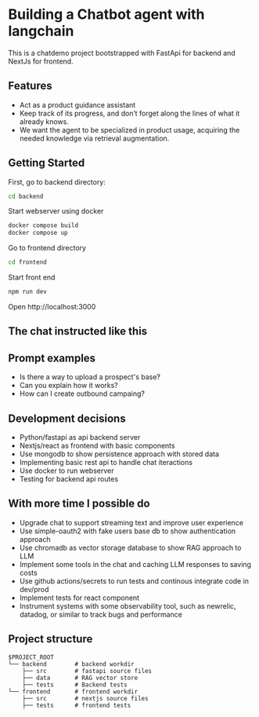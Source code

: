 # Building a Chatbot agent with langchain

This is a chatdemo project bootstrapped with FastApi for backend and NextJs for frontend.

## Features
- Act as a product guidance assistant
- Keep track of its progress, and don’t forget along the lines of what it already knows.
- We want the agent to be specialized in product usage, acquiring the needed knowledge via retrieval augmentation.

## Getting Started

First, go to backend directory:

```bash
cd backend
```

Start webserver using docker
```bash
docker compose build
docker compose up
``` 

Go to frontend directory

```bash
cd frontend
```

Start front end
```bash
npm run dev
``` 

Open http://localhost:3000

## The chat instructed like this

## Prompt examples
- Is there a way to upload a prospect's base?
- Can you explain how it works?
- How can I create outbound campaing?

## Development decisions
- Python/fastapi as api backend server 
- Nextjs/react as frontend with basic components
- Use mongodb to show persistence approach with stored data
- Implementing basic rest api to handle chat iteractions
- Use docker to run webserver
- Testing for backend api routes

## With more time I possible do
- Upgrade chat to support streaming text and improve user experience
- Use simple-oauth2 with fake users base db to show authentication approach
- Use chromadb as vector storage database to show RAG approach to LLM
- Implement some tools in the chat and caching LLM responses to saving costs
- Use github actions/secrets to run tests and continous integrate code in dev/prod
- Implement tests for react component
- Instrument systems with some observability tool, such as newrelic, datadog, or similar to track bugs and performance

## Project structure

```
$PROJECT_ROOT
└── backend        # backend workdir
    ├── src        # fastapi source files
    ├── data       # RAG vector store
    ├── tests      # Backend tests
└── frontend       # frontend workdir
    ├── src        # nextjs source files
    ├── tests      # frontend tests
```